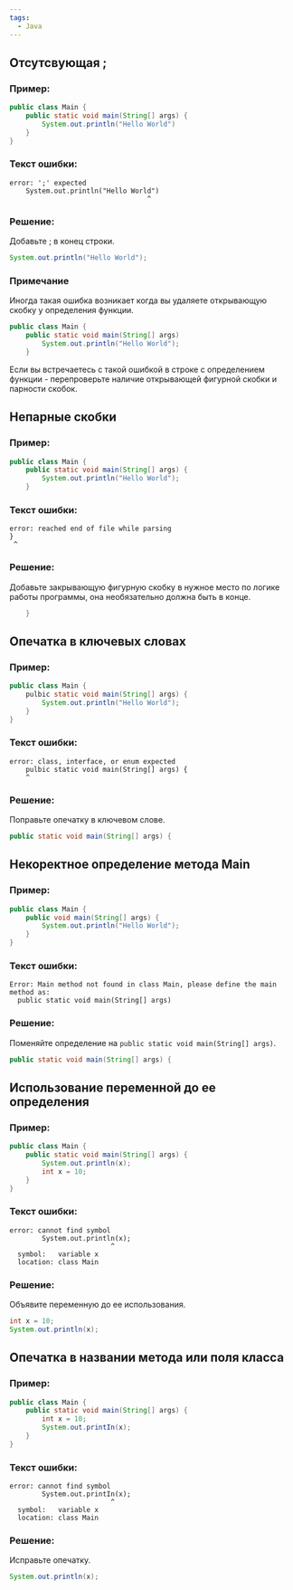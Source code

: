 ```yaml
---
tags:
  - Java
---
```

## Отсутсвующая ;
### Пример:
 ```java
 public class Main {
	 public static void main(String[] args) {
		 System.out.println("Hello World")
	 }
 }
 ```
### Текст ошибки:
 ```
 error: ';' expected
	 System.out.println("Hello World")
								   ^
 ```
### Решение:
 Добавьте ; в конец строки.
 ```java
 System.out.println("Hello World");
 ```
### Примечание
Иногда такая ошибка возникает когда вы удаляете открывающую скобку у определения функции.
 ```java
 public class Main {
	 public static void main(String[] args) 
		 System.out.println("Hello World");
	 }
```
Если вы встречаетесь с такой ошибкой в строке с определением функции - перепроверьте наличие открывающей фигурной скобки и парности скобок.

## Непарные скобки
### Пример:
 ```java
 public class Main {
	 public static void main(String[] args) {
		 System.out.println("Hello World");
	 }
 ```
### Текст ошибки:
 ```
 error: reached end of file while parsing
 }
  ^
 ```
### Решение:
Добавьте закрывающую фигурную скобку в нужное место по логике работы программы, она необязательно должна быть в конце.
 ```java
	 }
 ```

## Опечатка в ключевых словах
### Пример:
 ```java
 public class Main {
	 pulbic static void main(String[] args) {
		 System.out.println("Hello World");
	 }
 }
 ```
### Текст ошибки:
 ```
 error: class, interface, or enum expected
	 pulbic static void main(String[] args) {
	 ^
 ```
### Решение:
 Поправьте опечатку в ключевом слове.
 ```java
 public static void main(String[] args) {
 ```

## Некоректное определение метода Main
### Пример:
 ```java
 public class Main {
	 public void main(String[] args) {
		 System.out.println("Hello World");
	 }
 }
 ```
### Текст ошибки:
 ```
 Error: Main method not found in class Main, please define the main method as:
   public static void main(String[] args)
 ```
### Решение:
 Поменяйте определение на `public static void main(String[] args)`.
 ```java
 public static void main(String[] args) {
 ```

## Использование переменной до ее определения
### Пример:
 ```java
 public class Main {
	 public static void main(String[] args) {
		 System.out.println(x);
		 int x = 10;
	 }
 }
 ```
### Текст ошибки:
 ```
 error: cannot find symbol
		 System.out.println(x);
						  ^
   symbol:   variable x
   location: class Main
 ```
### Решение:
 Объявите переменную до ее использования.
 ```java
 int x = 10;
 System.out.println(x);
 ```
## Опечатка в названии метода или поля класса
### Пример:
 ```java
 public class Main {
	 public static void main(String[] args) {
		 int x = 10;
		 System.out.printIn(x);
	 }
 }
 ```
### Текст ошибки:
 ```
 error: cannot find symbol
		 System.out.printIn(x);
						  ^
   symbol:   variable x
   location: class Main
 ```
### Решение:
 Исправьте опечатку.
 ```java
 System.out.println(x);
 ```

